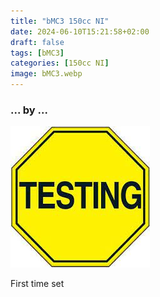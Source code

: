 ```yaml
---
title: "bMC3 150cc NI"
date: 2024-06-10T15:21:58+02:00
draft: false
tags: [bMC3]
categories: [150cc NI]
image: bMC3.webp
---
```

### ... by ...
![Nothing there](testing.jpg)

First time set